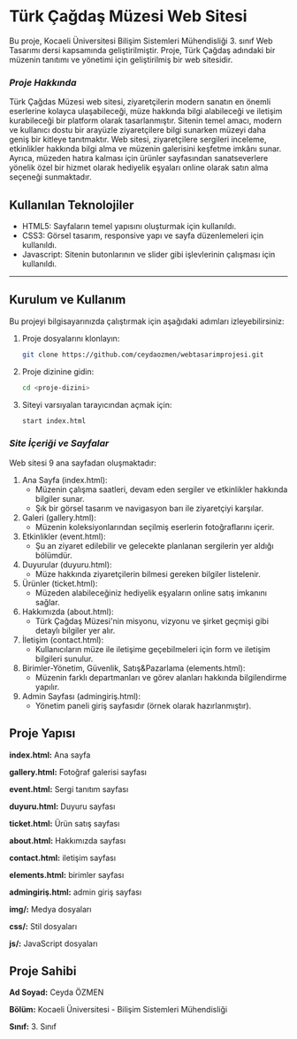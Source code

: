 # **Türk Çağdaş Müzesi Web Sitesi**
Bu proje, Kocaeli Üniversitesi Bilişim Sistemleri Mühendisliği 3. sınıf Web Tasarımı dersi kapsamında geliştirilmiştir.
Proje, Türk Çağdaş adındaki bir müzenin tanıtımı ve yönetimi için geliştirilmiş bir web sitesidir.

### *Proje Hakkında*
Türk Çağdas Müzesi web sitesi, ziyaretçilerin modern sanatın en önemli eserlerine kolayca ulaşabileceği, müze hakkında bilgi alabileceği ve iletişim kurabileceği bir platform olarak tasarlanmıştır. Sitenin temel amacı, modern ve kullanıcı dostu bir arayüzle ziyaretçilere bilgi sunarken müzeyi daha geniş bir kitleye tanıtmaktır.
Web sitesi, ziyaretçilere sergileri inceleme, etkinlikler hakkında bilgi alma ve müzenin galerisini keşfetme imkânı sunar.
Ayrıca, müzeden hatıra kalması için ürünler sayfasından sanatseverlere yönelik özel bir hizmet olarak hediyelik eşyaları online olarak satın alma seçeneği sunmaktadır.

## Kullanılan Teknolojiler
- HTML5: Sayfaların temel yapısını oluşturmak için kullanıldı.
- CSS3: Görsel tasarım, responsive yapı ve sayfa düzenlemeleri için kullanıldı.
- Javascript: Sitenin butonlarının ve slider gibi işlevlerinin çalışması için kullanıldı.
---
## Kurulum ve Kullanım
Bu projeyi bilgisayarınızda çalıştırmak için aşağıdaki adımları izleyebilirsiniz:
1. Proje dosyalarını klonlayın:
   ```bash
   git clone https://github.com/ceydaozmen/webtasarimprojesi.git
   ```
2. Proje dizinine gidin:
   ```bash
   cd <proje-dizini>
   ```
3. Siteyi varsıyalan tarayıcından açmak için:
   ```bash
   start index.html
   ```

### *Site İçeriği ve Sayfalar*
Web sitesi 9 ana sayfadan oluşmaktadır:

1. Ana Sayfa (index.html):
   * Müzenin çalışma saatleri, devam eden sergiler ve etkinlikler hakkında bilgiler sunar.
   * Şık bir görsel tasarım ve navigasyon barı ile ziyaretçiyi karşılar.
2. Galeri (gallery.html):
   * Müzenin koleksiyonlarından seçilmiş eserlerin fotoğraflarını içerir.
3. Etkinlikler (event.html):
   * Şu an ziyaret edilebilir ve gelecekte planlanan sergilerin yer aldığı bölümdür.
4. Duyurular (duyuru.html):
   * Müze hakkında ziyaretçilerin bilmesi gereken bilgiler listelenir.
5. Ürünler (ticket.html):
   * Müzeden alabileceğiniz hediyelik eşyaların online satış imkanını sağlar.
6. Hakkımızda (about.html):
   * Türk Çağdaş Müzesi'nin misyonu, vizyonu ve şirket geçmişi gibi detaylı bilgiler yer alır.
7. İletişim (contact.html):
   * Kullanıcıların müze ile iletişime geçebilmeleri için form ve iletişim bilgileri sunulur.
8. Birimler-Yönetim, Güvenlik, Satış&Pazarlama (elements.html):
   * Müzenin farklı departmanları ve görev alanları hakkında bilgilendirme yapılır.
9. Admin Sayfası (admingiriş.html):
   * Yönetim paneli giriş sayfasıdır (örnek olarak hazırlanmıştır).

## Proje Yapısı
**index.html:** Ana sayfa

**gallery.html:** Fotoğraf galerisi sayfası

**event.html:** Sergi tanıtım sayfası

**duyuru.html:** Duyuru sayfası

**ticket.html:** Ürün satış sayfası

**about.html:** Hakkımızda sayfası

**contact.html:** iletişim sayfası

**elements.html:** birimler sayfası

**admingiriş.html:** admin giriş sayfası

**img/:** Medya dosyaları

**css/:** Stil dosyaları

**js/:** JavaScript dosyaları


## Proje Sahibi

**Ad Soyad:** Ceyda ÖZMEN

**Bölüm:** Kocaeli Üniversitesi - Bilişim Sistemleri Mühendisliği

**Sınıf:** 3. Sınıf
